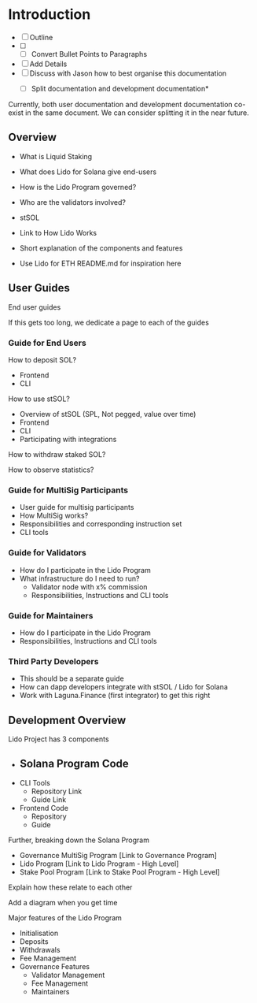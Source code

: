 # Introduction

- [ ] Outline
- [ ] - [ ] Convert Bullet Points to Paragraphs
- [ ] Add Details 
- [ ] Discuss with Jason how to best organise this documentation
  - [ ] Split documentation and development documentation*


Currently, both user documentation and development documentation co-exist in the same document. 
We can consider splitting it in the near future. 

## Overview

* What is Liquid Staking 
* What does Lido for Solana give end-users

* How is the Lido Program governed?

* Who are the validators involved? 

* stSOL 

* Link to How Lido Works 


* Short explanation of the components and features 


* Use Lido for ETH README.md for inspiration here 

## User Guides

End user guides 

If this gets too long, we dedicate a page to each of the guides
### Guide for End Users


How to deposit SOL?

- Frontend
- CLI 

How to use stSOL?

- Overview of stSOL (SPL, Not pegged, value over time)
- Frontend
- CLI 
- Participating with integrations 

How to withdraw staked SOL?

How to observe statistics?




### Guide for MultiSig Participants 

- User guide for multisig participants
- How MultiSig works?
- Responsibilities and corresponding instruction set 
- CLI tools
### Guide for Validators 

- How do I participate in the Lido Program
- What infrastructure do I need to run?
  - Validator node with x% commission
  - Responsibilities, Instructions and CLI tools 

### Guide for Maintainers

- How do I participate in the Lido Program
- Responsibilities, Instructions and CLI tools 

### Third Party Developers

- This should be a separate guide 
- How can dapp developers integrate with stSOL / Lido for Solana
- Work with Laguna.Finance (first integrator) to get this right 

## Development Overview 

Lido Project has 3 components 

- Solana Program Code
  - 
- CLI Tools
  - Repository Link
  - Guide Link 
- Frontend Code 
  - Repository
  - Guide 

Further, breaking down the Solana Program 

- Governance MultiSig Program [Link to Governance Program] 
- Lido Program [Link to Lido Program - High Level]
- Stake Pool Program [Link to Stake Pool Program - High Level]

Explain how these relate to each other 


Add a diagram when you get time 


Major features of the Lido Program
- Initialisation
- Deposits
- Withdrawals
- Fee Management 
- Governance Features
  - Validator Management
  - Fee Management 
  - Maintainers 











